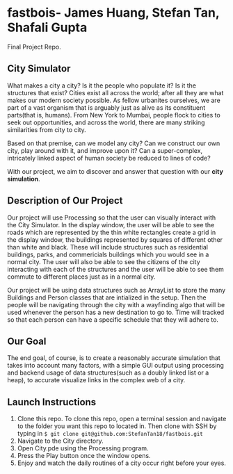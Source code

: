 # fastbois- James Huang, Stefan Tan, Shafali Gupta
Final Project Repo. 
## City Simulator
What makes a city a city? Is it the people who populate it? Is it the structures that exist? Cities exist all across the world; after all they are what makes our modern society possible. As fellow urbanites ourselves, we are part of a vast organism that is arguably just as  alive as its constituent parts(that is, humans). From New York to Mumbai, people flock to cities to seek out opportunities, and across the world, there are many striking similarities from city to city.

Based on that premise, can we model any city? Can we construct our own city, play around with it, and improve upon it? Can a super-complex, intricately linked aspect of human society be reduced to lines of code?

With our project, we aim to discover and answer that question with our **city simulation**.
## Description of Our Project
Our project will use Processing so that the user can visually interact with the City Simulator. In the display window, the user will be able to see the roads which are represented by the thin white rectangles create a grid in the display window, the buildings represented by squares of different other than white and black. These will include structures such as residential buildings, parks, and commericials buildings which you would see in a normal city. The user will also be able to see the citizens of the city interacting with each of the structures and the user will be able to see them commute to different places just as in a normal city.

Our project will be using data structures such as ArrayList to store the many Buildings and Person classes that are intialized in the setup. Then the people will be navigating through the city with a wayfinding algo that will be used whenever the person has a new destination to go to. Time will tracked so that each person can have a specific schedule that they will adhere to.
## Our Goal
The end goal, of course, is to create a reasonably accurate simulation that takes into account many factors, with a simple GUI output using processing and backend usage of data structures(such as a doubly linked list or a heap), to accurate visualize links in the complex web of a city. 
## Launch Instructions
1. Clone this repo. To clone this repo, open a terminal session and navigate to the folder you want this repo to located in. Then clone with SSH by typing in ```$ git clone git@github.com:StefanTan18/fastbois.git```
2. Navigate to the City directory.
3. Open City.pde using the Processing program.
4. Press the Play button once the window opens. 
5. Enjoy and watch the daily routines of a city occur right before your eyes.
